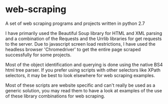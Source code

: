 # web-scraping
A set of web scraping programs and projects written in python 2.7

I have primarily used the Beautiful Soup library for HTML and XML parsing and a combination of the Requests and the Urrlib libraries for get requests to the server. Due to javascript screen load restrictions, I have used the headless browser 'Chromedriver' to get the entire page scraped successfully for some projects.

Most of the object identification and querying is done using the native BS4 html tree parser. If you prefer using scripts with other selectors like XPath selectors, it may be best to look elsewhere for web scraping examples. 

Most of these scripts are website specific and can't really be used as a generic solution, you may read them to have a look at examples of the use of these library combinations for web scraping. 
